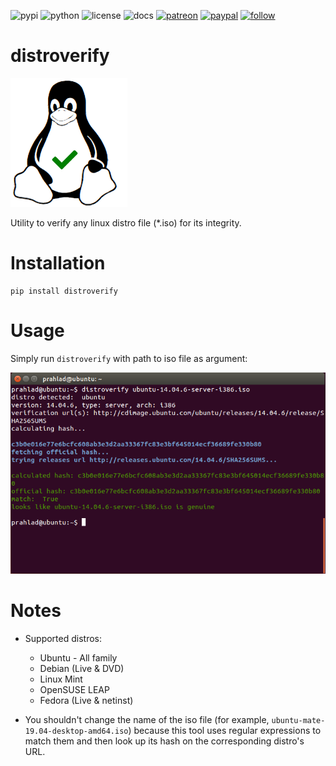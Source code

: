 ![pypi](https://img.shields.io/pypi/v/distroverify.svg)
![python](https://img.shields.io/pypi/pyversions/distroverify.svg)
![license](https://img.shields.io/github/license/prahladyeri/distroverify.svg)
![docs](https://readthedocs.org/projects/distroverify/badge/?version=latest)
[![patreon](https://img.shields.io/badge/Patreon-brown.svg?logo=patreon)](https://www.patreon.com/prahladyeri)
[![paypal](https://img.shields.io/badge/PayPal-blue.svg?logo=paypal)](https://paypal.me/prahladyeri)
[![follow](https://img.shields.io/twitter/follow/prahladyeri.svg?style=social)](https://x.com/prahladyeri)

# distroverify

![project logo](https://raw.githubusercontent.com/prahladyeri/distroverify/master/logo.png)

Utility to verify any linux distro file (*.iso) for its integrity.

# Installation

	pip install distroverify

# Usage

Simply run `distroverify` with path to iso file as argument:

![distroverify usage](https://raw.githubusercontent.com/prahladyeri/distroverify/master/distroverify_usage.png)

	
# Notes

- Supported distros:
	* Ubuntu - All family
	* Debian (Live & DVD)
	* Linux Mint
	* OpenSUSE LEAP
	* Fedora (Live & netinst)

- You shouldn't change the name of the iso file (for example, `ubuntu-mate-19.04-desktop-amd64.iso`) because this tool uses regular expressions to match them and then look up its hash on the corresponding distro's URL.

